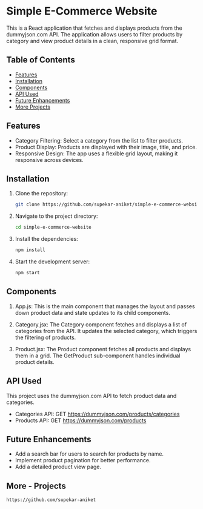 # Simple E-Commerce Website

This is a React application that fetches and displays products from the dummyjson.com API. The application allows users to filter products by category and view product details in a clean, responsive grid format.


## Table of Contents

- [Features](#features)
- [Installation](#installation)
- [Components](#components)
- [API Used](#api-used)
- [Future Enhancements](#Future-Enhancements)
- [More Projects](#More-Projects)
  

## Features

- Category Filtering: Select a category from the list to filter products.
- Product Display: Products are displayed with their image, title, and price.
- Responsive Design: The app uses a flexible grid layout, making it responsive across devices.


## Installation

1. Clone the repository:

   ```bash
   git clone https://github.com/supekar-aniket/simple-e-commerce-website.git

2. Navigate to the project directory:
   
   ```sh
   cd simple-e-commerce-website

3. Install the dependencies:

   ```sh
   npm install

4. Start the development server:

   ```sh
   npm start
   

## Components

1. App.js:  This is the main component that manages the layout and passes down product data and state updates to its child components.

2. Category.jsx: The Category component fetches and displays a list of categories from the API. It updates the selected category, which triggers the filtering of products.

3. Product.jsx:  The Product component fetches all products and displays them in a grid. The GetProduct sub-component handles individual product details.

## API Used

This project uses the dummyjson.com API to fetch product data and categories.

  - Categories API: GET https://dummyjson.com/products/categories
  - Products API: GET https://dummyjson.com/products

## Future Enhancements

  - Add a search bar for users to search for products by name.
  - Implement product pagination for better performance.
  - Add a detailed product view page.


## More - Projects

```sh
https://github.com/supekar-aniket
